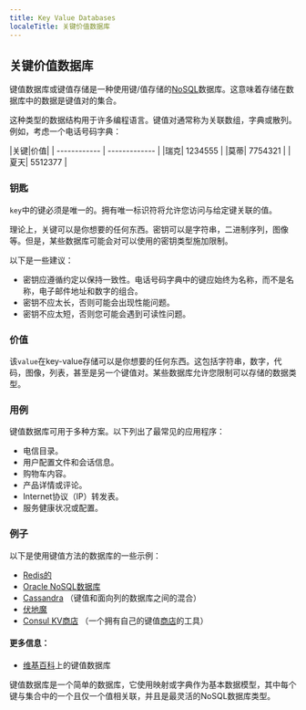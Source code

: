 ```yaml
---
title: Key Value Databases
localeTitle: 关键价值数据库
---
```

## 关键价值数据库

键值数据库或键值存储是一种使用键/值存储的[NoSQL](https://en.wikipedia.org/wiki/NoSQL)数据库。这意味着存储在数据库中的数据是键值对的集合。

这种类型的数据结构用于许多编程语言。键值对通常称为关联数组，字典或散列。例如，考虑一个电话号码字典：

|关键|价值| | ------------ | ------------- | |瑞克| 1234555 | |莫蒂| 7754321 | |夏天| 5512377 |

### 钥匙

`key`中的键必须是唯一的。拥有唯一标识符将允许您访问与给定键关联的值。

理论上，关键可以是你想要的任何东西。密钥可以是字符串，二进制序列，图像等。但是，某些数据库可能会对可以使用的密钥类型施加限制。

以下是一些建议：

*   密钥应遵循约定以保持一致性。电话号码字典中的键应始终为名称，而不是名称，电子邮件地址和数字的组合。
*   密钥不应太长，否则可能会出现性能问题。
*   密钥不应太短，否则您可能会遇到可读性问题。

### 价值

该`value`在key-value存储可以是你想要的任何东西。这包括字符串，数字，代码，图像，列表，甚至是另一个键值对。某些数据库允许您限制可以存储的数据类型。

### 用例

键值数据库可用于多种方案。以下列出了最常见的应用程序：

*   电信目录。
*   用户配置文件和会话信息。
*   购物车内容。
*   产品详情或评论。
*   Internet协议（IP）转发表。
*   服务健康状况或配置。

### 例子

以下是使用键值方法的数据库的一些示例：

*   [Redis的](https://redis.io)
*   [Oracle NoSQL数据库](https://www.oracle.com/database/nosql/index.html)
*   [Cassandra](http://cassandra.apache.org) （键值和面向列的数据库之间的混合）
*   [伏地魔](http://www.project-voldemort.com/voldemort/)
*   [Consul KV商店](https://www.consul.io/intro/getting-started/kv.html) （一个拥有自己的键值[商店](https://www.consul.io/intro/getting-started/kv.html)的工具）

#### 更多信息：

*   [维基百科](https://en.wikipedia.org/wiki/Key-value_database)上的键值数据库

键值数据库是一个简单的数据库，它使用映射或字典作为基本数据模型，其中每个键与集合中的一个且仅一个值相关联，并且是最灵活的NoSQL数据库类型。